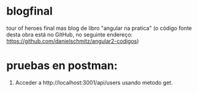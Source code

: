 # blogfinal
tour of heroes final mas blog de libro "angular na pratica" (o código fonte desta obra está no GitHub, no seguinte endereço:
https://github.com/danielschmitz/angular2-codigos) 

# pruebas en postman:

1. Acceder a http://localhost:3001/api/users usando metodo get. 
